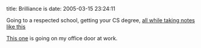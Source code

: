 title: Brilliance is
date: 2005-03-15 23:24:11

Going to a respected school, getting your CS degree, [all while taking notes like this][1]

[This one][2] is going on my office door at work.

   [1]: http://www-2.cs.cmu.edu/~tom7/csnotes/
   [2]: http://www-2.cs.cmu.edu/~tom7/csnotes/spring03/compiler-time.gif

